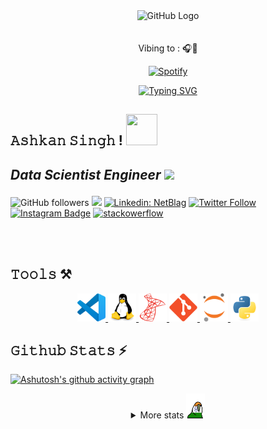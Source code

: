 <div align="center">
<img src="https://github.com/raghavk16/raghavk16/blob/master/octo.gif" alt="GitHub Logo" width="150" height="150" />
</div>
<div align="center" width="50">
<br><br> Vibing to : 🎧🦖  </strong></p>

[![Spotify](https://spotify-readme.sp-xd.vercel.app/api/spotify)](https://open.spotify.com/user/somnathpaul) <br>

[![Typing SVG](https://readme-typing-svg.demolab.com?font=Fira+Code&size=22&duration=3000&pause=3000&color=3588FF&center=true&random=false&width=500&separator=%3C&lines=%F0%9D%99%B7%F0%9D%9A%8E%F0%9D%9A%95%F0%9D%9A%95%F0%9D%9A%98%2C+%F0%9D%99%B8%F0%9D%9A%96+%F0%9D%99%B0%F0%9D%9A%9C%F0%9D%9A%91%F0%9D%9A%94%F0%9D%9A%8A%F0%9D%9A%97+;%3C%F0%9D%99%B3%F0%9D%9A%8A%F0%9D%9A%9D%F0%9D%9A%8A+%F0%9D%9A%82%F0%9D%9A%8C%F0%9D%9A%92%F0%9D%9A%8E%F0%9D%9A%97%F0%9D%9A%9D%F0%9D%9A%92%F0%9D%9A%9C%F0%9D%9A%9D+%F0%9D%99%B4%F0%9D%9A%97%F0%9D%9A%90%F0%9D%9A%92%F0%9D%9A%97%F0%9D%9A%8E%F0%9D%9A%8E%F0%9D%9A%9B+;%3C%F0%9D%99%BB%F0%9D%9A%98%F0%9D%9A%9F%F0%9D%9A%8E%F0%9D%9A%9C+%F0%9D%99%BE%F0%9D%9A%99%F0%9D%9A%8E%F0%9D%9A%97+%F0%9D%9A%82%F0%9D%9A%98%F0%9D%9A%9E%F0%9D%9A%9B%F0%9D%9A%8C%F0%9D%9A%8E+%E2%9D%A4%EF%B8%8F+;%3C%F0%9D%99%B5%F0%9D%9A%98%F0%9D%9A%9B+%F0%9D%9A%8A+%F0%9D%99%BD%F0%9D%9A%98%F0%9D%9A%9F%F0%9D%9A%92%F0%9D%9A%8C%F0%9D%9A%8E+%F0%9D%99%B6%F0%9D%9A%98%F0%9D%9A%9D+%F0%9D%9A%8A+%F0%9D%99%BB%F0%9D%9A%98%F0%9D%9A%9D+%F0%9D%9A%83%F0%9D%9A%98+%F0%9D%99%BB%F0%9D%9A%8E%F0%9D%9A%8A%F0%9D%9A%9B%F0%9D%9A%97+;)
](https://github.com/netblag)

</div>





  





<h2> 𝙰𝚜𝚑𝚔𝚊𝚗 𝚂𝚒𝚗𝚐𝚑 ! <img src="https://media.giphy.com/media/12oufCB0MyZ1Go/giphy.gif"width="50" height="50"></h2>

<!-- 
# Themed Icons


<p align="center"> 
  <a href="https://skillicons.dev">
    <img src="https://skillicons.dev/icons?i=deno,devto,ubuntu,git,pytorch,tensorflow,kubernetes,docker,py,pytorch,anaconda,debian&theme=dark&perline=7" />
  </a>
</p>
 -->



<h2> <p><em> Data Scientist Engineer <img src="https://media.giphy.com/media/WUlplcMpOCEmTGBtBW/giphy.gif" width="50"></h2> 
</em></p>

![GitHub followers](https://img.shields.io/github/followers/netblag?label=Follow&style=social)
![](https://visitor-badge.glitch.me/badge?page_id=netblag.netblag)
[![Linkedin: NetBlag](https://img.shields.io/badge/-netblag-blue?style=flat-square&logo=Linkedin&logoColor=white&link=https://www.linkedin.com/in/netblag/)](https://www.linkedin.com/in/netblag/)
[![Twitter Follow](https://img.shields.io/twitter/follow/netblag?label=Follow)](https://twitter.com/intent/follow?screen_name=netblag)
[![Instagram Badge](https://img.shields.io/badge/-Instagram-e4405f?style=flat-square&logo=Instagram&logoColor=white)](https://instagram.com/netblag/)
[![stackowerflow](https://img.shields.io/badge/-Stack%20Overflow-FE7A16?logo=stack-overflow&logoColor=white&link=https://stackoverflow.com/users/25325283/netblag)](https://stackoverflow.com/users/25325283/netblag)
<br/><br/>

<br/>

<h2 align="left"> 𝚃𝚘𝚘𝚕𝚜 ⚒️</h2>

<p align="center"> 
<a href="https://code.visualstudio.com/" target="_blank" rel="noreferrer"> <img src="https://raw.githubusercontent.com/devicons/devicon/master/icons/vscode/vscode-original.svg" alt="vscode" width="45" height="45"/> </a>  
<a href="https://www.linux.org/" target="_blank" rel="noreferrer"> <img src="https://raw.githubusercontent.com/devicons/devicon/master/icons/linux/linux-original.svg" alt="linux" width="45" height="45"/> </a>
<a href="https://www.microsoft.com/en-us/sql-server" target="_blank" rel="noreferrer"> <img src="https://raw.githubusercontent.com/devicons/devicon/master/icons/microsoftsqlserver/microsoftsqlserver-plain.svg" alt="mssql" width="45" height="45"/> </a>
<a href="https://git-scm.com/" target="_blank" rel="noreferrer"> <img src="https://raw.githubusercontent.com/devicons/devicon/master/icons/git/git-plain.svg" alt="git" width="45" height="45"/> </a>
<a href="https://jupyter.org/" target="_blank" rel="noreferrer"> <img src="https://raw.githubusercontent.com/devicons/devicon/master/icons/jupyter/jupyter-original.svg" alt="jupyter" width="45" height="45"/> </a>
<a href="https://www.python.org" target="_blank" rel="noreferrer"> <img src="https://raw.githubusercontent.com/devicons/devicon/master/icons/python/python-original.svg" alt="python" width="45" height="45"/> </a>

<!-- 
<p>
### - Tools/Interests 🔗
<p align="center">
<a href=""><img title="Linux" alt="linux" width="35px" src="https://cdn.jsdelivr.net/gh/devicons/devicon/icons/linux/linux-original.svg" />
<a href="#"><img src="https://raw.githubusercontent.com/PROxZIMA/PROxZIMA/master/src/tools/git.svg" alt="Git"></a> &nbsp;&nbsp;
<a href="#"><img src="https://raw.githubusercontent.com/PROxZIMA/PROxZIMA/master/src/tools/python.svg" alt="Python"></a> &nbsp;&nbsp;
<a href="#"><img src="https://raw.githubusercontent.com/PROxZIMA/PROxZIMA/master/src/tools/numpy.svg" alt="Numpy"></a> &nbsp;&nbsp;
<a href="#"><img src="https://raw.githubusercontent.com/PROxZIMA/PROxZIMA/master/src/tools/pandas.svg" alt="Pandas"></a> &nbsp;&nbsp;
<a href="#"><img src="https://raw.githubusercontent.com/PROxZIMA/PROxZIMA/master/src/tools/jupyter.svg" alt="Jupyter"></a> &nbsp;&nbsp;
<a href="https://www.microsoft.com/en-us/sql-server" target="_blank" rel="noreferrer"> <img src="https://raw.githubusercontent.com/devicons/devicon/master/icons/microsoftsqlserver/microsoftsqlserver-plain.svg" alt="mssql" width="40" height="40"/> </a>
<a href="#"><img src="https://raw.githubusercontent.com/PROxZIMA/PROxZIMA/master/src/tools/vscode.svg" alt="VS Codium"></a> &nbsp;&nbsp;
</p>
-->


<h2 align="left"> 𝙶𝚒𝚝𝚑𝚞𝚋 𝚂𝚝𝚊𝚝𝚜 ⚡</h2>

[![Ashutosh's github activity graph](https://github-readme-activity-graph.vercel.app/graph?username=netblag&theme=redical)](https://github.com/netblag)

<div align="center" width="50">
<details>
  
  <summary>More stats <img src="https://raw.githubusercontent.com/ItsAnunesS/ItsAnunesS/master/src/img/parrots/flags/indiaparrot.gif" width="30" height="40"/>
  </summary>

  
![](http://github-profile-summary-cards.vercel.app/api/cards/profile-details?username=netblag&theme=radical)
![](http://github-profile-summary-cards.vercel.app/api/cards/stats?username=netblag&theme=radical)
![](http://github-profile-summary-cards.vercel.app/api/cards/productive-time?username=netblag&theme=radical&utcOffset=8)
  
<details>
  
<hr></hr>

<img height="120" alt="Thanks for visiting me" width="100%" src="https://raw.githubusercontent.com/BrunnerLivio/brunnerlivio/master/images/marquee.svg" />
<p align="center">

<p align="center">
  <img src="https://capsule-render.vercel.app/api?type=waving&color=gradient&height=60&section=footer&width=100"/>
</p>
